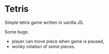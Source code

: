 # Tetris
Simple tetris game written in vanilla JS.

Some bugs:
- player can move piece when game is paused,
- wonky rotation of some pieces.

